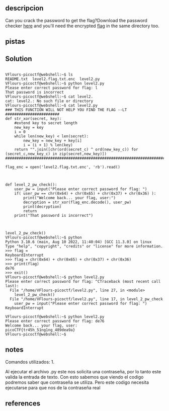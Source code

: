 ## descripcion
Can you crack the password to get the flag?Download the password checker [here](https://artifacts.picoctf.net/c/13/level2.py) and you'll need the encrypted [flag](https://artifacts.picoctf.net/c/13/level2.flag.txt.enc) in the same directory too.

## pistas



## Solution

```

VFlours-picoctf@webshell:~$ ls
README.txt  level2.flag.txt.enc  level2.py
VFlours-picoctf@webshell:~$ python level2.py 
Please enter correct password for flag: l
That password is incorrect
VFlours-picoctf@webshell:~$ cat level2.
cat: level2.: No such file or directory
VFlours-picoctf@webshell:~$ cat level2.py
### THIS FUNCTION WILL NOT HELP YOU FIND THE FLAG --LT ########################
def str_xor(secret, key):
    #extend key to secret length
    new_key = key
    i = 0
    while len(new_key) < len(secret):
        new_key = new_key + key[i]
        i = (i + 1) % len(key)        
    return "".join([chr(ord(secret_c) ^ ord(new_key_c)) for (secret_c,new_key_c) in zip(secret,new_key)])
###############################################################################

flag_enc = open('level2.flag.txt.enc', 'rb').read()



def level_2_pw_check():
    user_pw = input("Please enter correct password for flag: ")
    if( user_pw == chr(0x64) + chr(0x65) + chr(0x37) + chr(0x36) ):
        print("Welcome back... your flag, user:")
        decryption = str_xor(flag_enc.decode(), user_pw)
        print(decryption)
        return
    print("That password is incorrect")



level_2_pw_check()
VFlours-picoctf@webshell:~$ python
Python 3.10.6 (main, Aug 10 2022, 11:40:04) [GCC 11.3.0] on linux
Type "help", "copyright", "credits" or "license" for more information.
>>> flag = 
KeyboardInterrupt
>>> flag = chr(0x64) + chr(0x65) + chr(0x37) + chr(0x36)
>>> print(flag)
de76
>>> exit()
VFlours-picoctf@webshell:~$ python level2.py 
Please enter correct password for flag: ^CTraceback (most recent call last):
  File "/home/VFlours-picoctf/level2.py", line 27, in <module>
    level_2_pw_check()
  File "/home/VFlours-picoctf/level2.py", line 17, in level_2_pw_check
    user_pw = input("Please enter correct password for flag: ")
KeyboardInterrupt

VFlours-picoctf@webshell:~$ python level2.py 
Please enter correct password for flag: de76
Welcome back... your flag, user:
picoCTF{tr45h_51ng1ng_489dea9a}
VFlours-picoctf@webshell:~$ 

```

## notes

Comandos utilizados:
	1. 

Al ejecutar el archivo .py este nos solicita una contraseña, por lo tanto este valida la entrada de texto. Con esto sabemos que viendo el codigo podremos saber que contraseña se utiliza. Pero este codigo necesita ejecutarse para que nos de la contraseña real


## references
